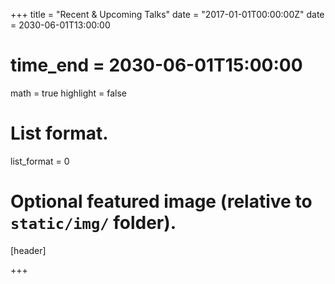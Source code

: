 +++
title = "Recent & Upcoming Talks"
date = "2017-01-01T00:00:00Z"
date = 2030-06-01T13:00:00
# time_end = 2030-06-01T15:00:00
math = true
highlight = false

# List format.
list_format = 0

# Optional featured image (relative to `static/img/` folder).
[header]

+++
